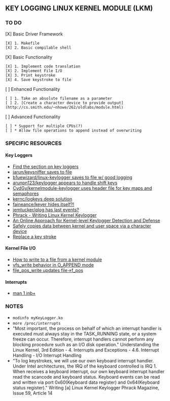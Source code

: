 ## KEY LOGGING LINUX KERNEL MODULE (LKM)

### TO DO
[X] Basic Driver Framework

    [X] 1. Makefile    
    [X] 2. Basic compilable shell
    
[X] Basic Functionality

    [X] 1. Implement code translation
    [X] 2. Implement File I/O
    [X] 3. Print keystroke
    [X] 4. Save keystroke to file
    
[ ] Enhanced Functionality

    [ ] 1. Take an absolute filename as a parameter
    [ ] 2. [Create a character device to provide output](http://cs.smith.edu/~nhowe/262/oldlabs/module.html)
    
[ ] Advanced Functionality

    [ ] * Support for multiple CPUs(?)
    [ ] * Allow file operations to append instead of overwriting

### SPECIFIC RESOURCES

#### Key Loggers

- [Find the section on key loggers](derekmolloy.ie/writing-a-linux-kernel-module-part-1-introduction/)
- [jarun/keysniffer saves to file](https://github.com/jarun/keysniffer/blob/master/keysniffer.c)
- [b1uewizard/linux-keylogger saves to file w/ good logging](https://github.com/b1uewizard/linux-keylogger/blob/master/kb.c)
- [arunpn123/keylogger appears to handle shift keys](https://github.com/arunpn123/keylogger/blob/master/keylogger.c)
- [CydGy/kernelmodule-keylogger uses header file for key maps and semaphores](https://github.com/CydGy/kernelmodule-keylogger/blob/master/keylogger.c)
- [kernc/logkeys deep solution](https://github.com/kernc/logkeys)
- [faineance/keyer hides itself?!](https://github.com/faineance/keyer)
- [jemtucker/qlog has last events?](https://github.com/jemtucker/qlog/blob/master/src/keylogger.c)
- [Phrack - Writing Linux Kernel Keylogger](http://phrack.org/issues/59/14.html)
- [An Online Approach for Kernel-level Keylogger Detection and Defense](https://pdfs.semanticscholar.org/37ea/54247bb3bedd356f5171ee5f8e1a83662dfc.pdf)
- [Safely copies data between kernel and user space via a character device](https://0x00sec.org/t/linux-keylogger-and-notification-chains/4566)
- [Replace a key stroke](https://stackoverflow.com/questions/33836541/linux-kernel-how-to-capture-a-key-press-and-replace-it-with-another-key)

#### Kernel File I/O

- [How to write to a file from a kernel module](http://krishnamohanlinux.blogspot.com/2013/12/how-to-write-to-file-from-kernel-module.html)
- [vfs_write behavior in O_APPEND mode](https://stackoverflow.com/questions/35451081/linux-kernel-is-vfs-write-thread-safe)
- [file_pos_write updates file->f_pos](https://elixir.bootlin.com/linux/latest/source/fs/read_write.c#L584)

#### Interrupts

- [man 1 inb+](https://www.systutorials.com/docs/linux/man/1-inb/)

### NOTES

- ```modinfo myKeyLogger.ko```
- ```more /proc/interrupts```
- "Most important, the process on behalf of which an interrupt handler is executed must always stay in the TASK_RUNNING state, or a system freeze can occur. Therefore, interrupt handlers cannot perform any blocking procedure such as an I/O disk operation." Understanding the Linux Kernel, 3rd Edition - 4. Interrupts and Exceptions - 4.6. Interrupt Handling - I/O Interrupt Handling
- "To log keystrokes, we will use our own keyboard interrupt handler.  Under Intel architectures, the IRQ of the keyboard controlled is IRQ 1.  When receives a keyboard interrupt, our own keyboard interrupt handler read the scancode and keyboard status.  Keyboard events can be read and written via port 0x60(Keyboard data register) and 0x64(Keyboard status register)." Writing [a] Linux Kernel Keylogger 
Phrack Magazine, Issue 59, Article 14
